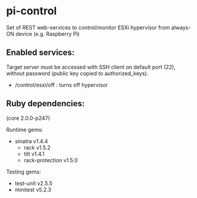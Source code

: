pi-control
==========

Set of REST web-services to control/monitor ESXi hypervisor from always-ON device (e.g. Raspberry Pi)

Enabled services:
-----------------
Target server must be accessed with SSH client on default port (22), without password (public key copied to authorized_keys).

- /control/esxi/off : turns off hypervisor

Ruby dependencies:
------------------
(core 2.0.0-p247)

Runtime gems:
- sinatra v1.4.4
  - rack v1.5.2
  - tilt v1.4.1
  - rack-protection v1.5.0

Testing gems:
- test-unit v2.5.5
- minitest v5.2.3